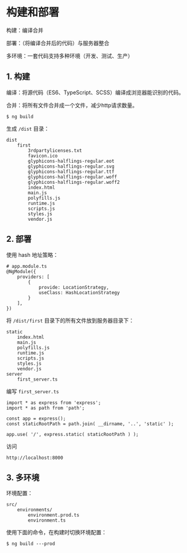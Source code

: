  # 构建和部署

构建：编译合并

部署：（将编译合并后的代码）与服务器整合

多环境：一套代码支持多种环境（开发、测试、生产）

## 1. 构建

编译：将源代码（ES6、TypeScript、SCSS）编译成浏览器能识别的代码。

合并：将所有文件合并成一个文件，减少http请求数量。

    $ ng build

生成 `/dist` 目录：

    dist
        first
            3rdpartylicenses.txt
            favicon.ico
            glyphicons-halflings-regular.eot
            glyphicons-halflings-regular.svg
            glyphicons-halflings-regular.ttf
            glyphicons-halflings-regular.woff
            glyphicons-halflings-regular.woff2
            index.html
            main.js
            polyfills.js
            runtime.js
            scripts.js
            styles.js
            vendor.js

## 2. 部署

使用 hash 地址策略：

    # app.module.ts
    @NgModule({
        providers: [
            { 
                provide: LocationStrategy, 
                useClass: HashLocationStrategy 
            }
        ],
    })
    
将 `/dist/first` 目录下的所有文件放到服务器目录下：

    static
        index.html
        main.js
        polyfills.js
        runtime.js
        scripts.js
        styles.js
        vendor.js
    server
        first_server.ts

编写 `first_server.ts`

    import * as express from 'express';
    import * as path from 'path';

    const app = express();
    const staticRootPath = path.join( __dirname, '..', 'static' );

    app.use( '/', express.static( staticRootPath ) );

访问

    http://localhost:8000


## 3. 多环境

环境配置：

    src/
        environments/
            environment.prod.ts
            environment.ts

使用下面的命令，在构建时切换环境配置：

    $ ng build ---prod  
